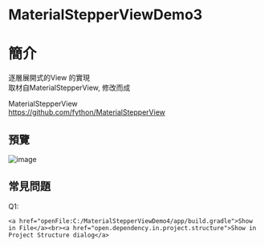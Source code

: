 # MaterialStepperViewDemo3

簡介
==================================
逐層展開式的View 的實現                                         
取材自MaterialStepperView, 修改而成

MaterialStepperView                                     
https://github.com/fython/MaterialStepperView

預覽
--------
![image](http://i.imgur.com/7ebm0hA.jpg)  

常見問題
--------
Q1:
```Error:(30, 13) Failed to resolve: moe.feng:MaterialStepperView:latest-version
<a href="openFile:C:/MaterialStepperViewDemo4/app/build.gradle">Show in File</a><br><a href="open.dependency.in.project.structure">Show in Project Structure dialog</a>
```
